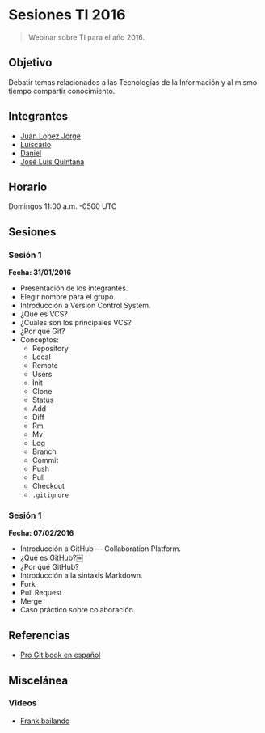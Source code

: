 # Sesiones TI 2016
> Webinar sobre TI para el año 2016.

## Objetivo
Debatir temas relacionados a las Tecnologías de la Información y al mismo tiempo compartir conocimiento.

## Integrantes
* [Juan Lopez Jorge](https://github.com/juanlopezdev)
* [Luiscarlo](https://github.com/winuxue)
* [Daniel](https://github.com/daguigonz)
* [José Luis Quintana](https://github.com/joseluisq)

## Horario
Domingos 11:00 a.m. -0500 UTC

## Sesiones

### Sesión 1
**Fecha: 31/01/2016**

* Presentación de los integrantes.
* Elegir nombre para el grupo.
* Introducción a Version Control System.
* ¿Qué es VCS?
* ¿Cuales son los principales VCS?
* ¿Por qué Git?
* Conceptos:
  * Repository
  * Local
  * Remote
  * Users
  * Init
  * Clone
  * Status
  * Add
  * Diff
  * Rm
  * Mv
  * Log
  * Branch
  * Commit
  * Push
  * Pull
  * Checkout
  * `.gitignore`

### Sesión 1
**Fecha: 07/02/2016**

* Introducción a GitHub — Collaboration Platform.
* ¿Qué es GitHub?￼
* ¿Por qué GitHub?
* Introducción a la sintaxis Markdown.
* Fork
* Pull Request
* Merge
* Caso práctico sobre colaboración.

## Referencias
* [Pro Git book en español](https://git-scm.com/book/es/v1)

## Miscelánea
### Videos
* [Frank bailando](https://www.facebook.com/groups/549989681795384/?fref=ts)
